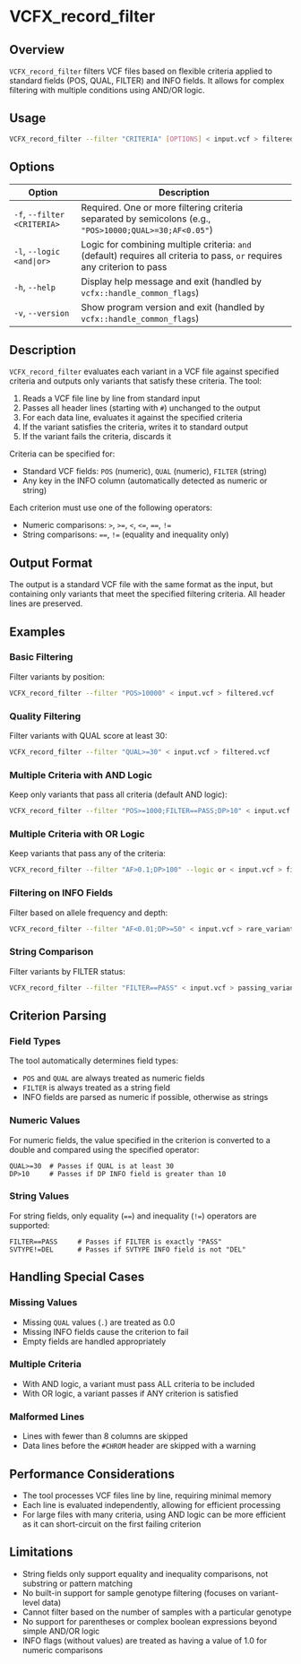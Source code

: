 # VCFX_record_filter

## Overview
`VCFX_record_filter` filters VCF files based on flexible criteria applied to standard fields (POS, QUAL, FILTER) and INFO fields. It allows for complex filtering with multiple conditions using AND/OR logic.

## Usage
```bash
VCFX_record_filter --filter "CRITERIA" [OPTIONS] < input.vcf > filtered.vcf
```

## Options
| Option | Description |
|--------|-------------|
| `-f`, `--filter <CRITERIA>` | Required. One or more filtering criteria separated by semicolons (e.g., `"POS>10000;QUAL>=30;AF<0.05"`) |
| `-l`, `--logic <and\|or>` | Logic for combining multiple criteria: `and` (default) requires all criteria to pass, `or` requires any criterion to pass |
| `-h`, `--help` | Display help message and exit (handled by `vcfx::handle_common_flags`) |
| `-v`, `--version` | Show program version and exit (handled by `vcfx::handle_common_flags`) |

## Description
`VCFX_record_filter` evaluates each variant in a VCF file against specified criteria and outputs only variants that satisfy these criteria. The tool:

1. Reads a VCF file line by line from standard input
2. Passes all header lines (starting with `#`) unchanged to the output
3. For each data line, evaluates it against the specified criteria
4. If the variant satisfies the criteria, writes it to standard output
5. If the variant fails the criteria, discards it

Criteria can be specified for:
- Standard VCF fields: `POS` (numeric), `QUAL` (numeric), `FILTER` (string)
- Any key in the INFO column (automatically detected as numeric or string)

Each criterion must use one of the following operators:
- Numeric comparisons: `>`, `>=`, `<`, `<=`, `==`, `!=`
- String comparisons: `==`, `!=` (equality and inequality only)

## Output Format
The output is a standard VCF file with the same format as the input, but containing only variants that meet the specified filtering criteria. All header lines are preserved.

## Examples

### Basic Filtering
Filter variants by position:
```bash
VCFX_record_filter --filter "POS>10000" < input.vcf > filtered.vcf
```

### Quality Filtering
Filter variants with QUAL score at least 30:
```bash
VCFX_record_filter --filter "QUAL>=30" < input.vcf > filtered.vcf
```

### Multiple Criteria with AND Logic
Keep only variants that pass all criteria (default AND logic):
```bash
VCFX_record_filter --filter "POS>=1000;FILTER==PASS;DP>10" < input.vcf > filtered.vcf
```

### Multiple Criteria with OR Logic
Keep variants that pass any of the criteria:
```bash
VCFX_record_filter --filter "AF>0.1;DP>100" --logic or < input.vcf > filtered.vcf
```

### Filtering on INFO Fields
Filter based on allele frequency and depth:
```bash
VCFX_record_filter --filter "AF<0.01;DP>=50" < input.vcf > rare_variants.vcf
```

### String Comparison
Filter variants by FILTER status:
```bash
VCFX_record_filter --filter "FILTER==PASS" < input.vcf > passing_variants.vcf
```

## Criterion Parsing

### Field Types
The tool automatically determines field types:
- `POS` and `QUAL` are always treated as numeric fields
- `FILTER` is always treated as a string field
- INFO fields are parsed as numeric if possible, otherwise as strings

### Numeric Values
For numeric fields, the value specified in the criterion is converted to a double and compared using the specified operator:
```
QUAL>=30  # Passes if QUAL is at least 30
DP>10     # Passes if DP INFO field is greater than 10
```

### String Values
For string fields, only equality (`==`) and inequality (`!=`) operators are supported:
```
FILTER==PASS     # Passes if FILTER is exactly "PASS"
SVTYPE!=DEL      # Passes if SVTYPE INFO field is not "DEL"
```

## Handling Special Cases

### Missing Values
- Missing `QUAL` values (`.`) are treated as 0.0
- Missing INFO fields cause the criterion to fail
- Empty fields are handled appropriately

### Multiple Criteria
- With AND logic, a variant must pass ALL criteria to be included
- With OR logic, a variant passes if ANY criterion is satisfied

### Malformed Lines
- Lines with fewer than 8 columns are skipped
- Data lines before the `#CHROM` header are skipped with a warning

## Performance Considerations
- The tool processes VCF files line by line, requiring minimal memory
- Each line is evaluated independently, allowing for efficient processing
- For large files with many criteria, using AND logic can be more efficient as it can short-circuit on the first failing criterion

## Limitations
- String fields only support equality and inequality comparisons, not substring or pattern matching
- No built-in support for sample genotype filtering (focuses on variant-level data)
- Cannot filter based on the number of samples with a particular genotype
- No support for parentheses or complex boolean expressions beyond simple AND/OR logic
- INFO flags (without values) are treated as having a value of 1.0 for numeric comparisons 
